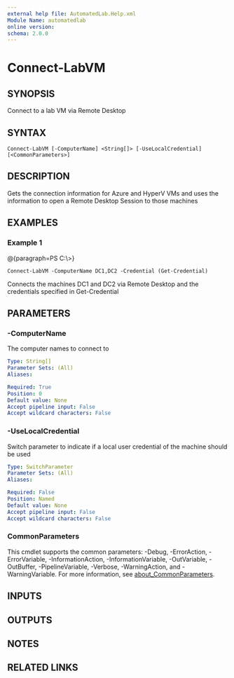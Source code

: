 ```yaml
---
external help file: AutomatedLab.Help.xml
Module Name: automatedlab
online version:
schema: 2.0.0
---
```


# Connect-LabVM

## SYNOPSIS
Connect to a lab VM via Remote Desktop

## SYNTAX

```
Connect-LabVM [-ComputerName] <String[]> [-UseLocalCredential] [<CommonParameters>]
```

## DESCRIPTION
Gets the connection information for Azure and HyperV VMs and uses the information to open a Remote Desktop Session to those machines

## EXAMPLES

### Example 1
@{paragraph=PS C:\\\>}

```
Connect-LabVM -ComputerName DC1,DC2 -Credential (Get-Credential)
```

Connects the machines DC1 and DC2 via Remote Desktop and the credentials specified in Get-Credential

## PARAMETERS

### -ComputerName
The computer names to connect to

```yaml
Type: String[]
Parameter Sets: (All)
Aliases:

Required: True
Position: 0
Default value: None
Accept pipeline input: False
Accept wildcard characters: False
```

### -UseLocalCredential
Switch parameter to indicate if a local user credential of the machine should be used

```yaml
Type: SwitchParameter
Parameter Sets: (All)
Aliases:

Required: False
Position: Named
Default value: None
Accept pipeline input: False
Accept wildcard characters: False
```

### CommonParameters
This cmdlet supports the common parameters: -Debug, -ErrorAction, -ErrorVariable, -InformationAction, -InformationVariable, -OutVariable, -OutBuffer, -PipelineVariable, -Verbose, -WarningAction, and -WarningVariable. For more information, see [about_CommonParameters](http://go.microsoft.com/fwlink/?LinkID=113216).

## INPUTS

## OUTPUTS

## NOTES

## RELATED LINKS
